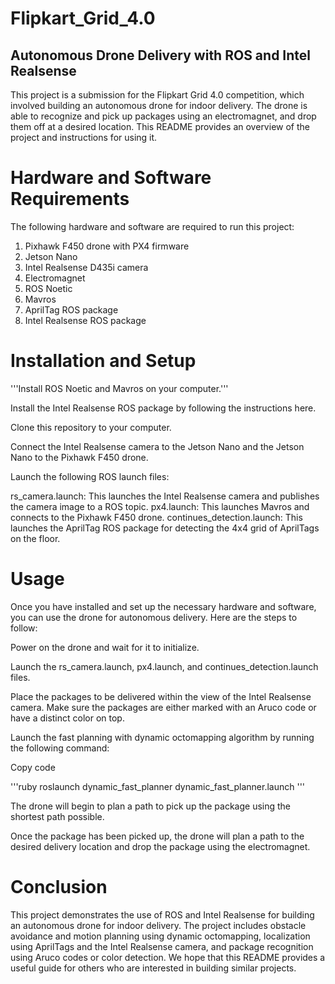 # Flipkart_Grid_4.0

## Autonomous Drone Delivery with ROS and Intel Realsense
This project is a submission for the Flipkart Grid 4.0 competition, which involved building an autonomous drone for indoor delivery. The drone is able to recognize and pick up packages using an electromagnet, and drop them off at a desired location. This README provides an overview of the project and instructions for using it.

# Hardware and Software Requirements
The following hardware and software are required to run this project:

 1. Pixhawk F450 drone with PX4 firmware
 2. Jetson Nano
 3. Intel Realsense D435i camera
 4. Electromagnet
 5. ROS Noetic
 6. Mavros
 7. AprilTag ROS package
 8. Intel Realsense ROS package
# Installation and Setup
'''Install ROS Noetic and Mavros on your computer.'''

Install the Intel Realsense ROS package by following the instructions here.

Clone this repository to your computer.

Connect the Intel Realsense camera to the Jetson Nano and the Jetson Nano to the Pixhawk F450 drone.

Launch the following ROS launch files:

rs_camera.launch: This launches the Intel Realsense camera and publishes the camera image to a ROS topic.
px4.launch: This launches Mavros and connects to the Pixhawk F450 drone.
continues_detection.launch: This launches the AprilTag ROS package for detecting the 4x4 grid of AprilTags on the floor.
# Usage
Once you have installed and set up the necessary hardware and software, you can use the drone for autonomous delivery. Here are the steps to follow:

Power on the drone and wait for it to initialize.

Launch the rs_camera.launch, px4.launch, and continues_detection.launch files.

Place the packages to be delivered within the view of the Intel Realsense camera. Make sure the packages are either marked with an Aruco code or have a distinct color on top.

Launch the fast planning with dynamic octomapping algorithm by running the following command:

Copy code

'''ruby
roslaunch dynamic_fast_planner dynamic_fast_planner.launch
'''

The drone will begin to plan a path to pick up the package using the shortest path possible.

Once the package has been picked up, the drone will plan a path to the desired delivery location and drop the package using the electromagnet.

# Conclusion
This project demonstrates the use of ROS and Intel Realsense for building an autonomous drone for indoor delivery. The project includes obstacle avoidance and motion planning using dynamic octomapping, localization using AprilTags and the Intel Realsense camera, and package recognition using Aruco codes or color detection. We hope that this README provides a useful guide for others who are interested in building similar projects.

